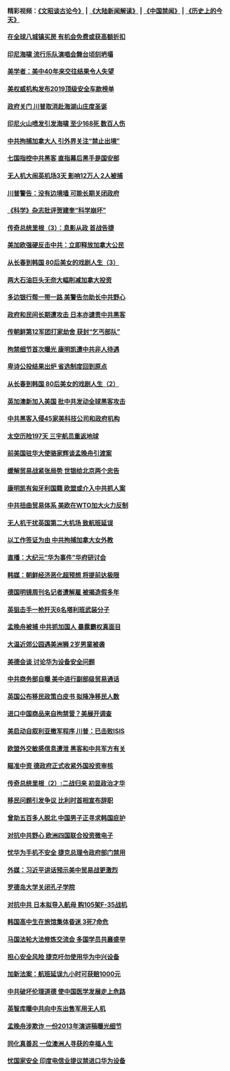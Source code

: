 #### 精彩视频：[《文昭谈古论今》](https://github.com/gfw-breaker/wenzhao/blob/master/README.md?t=12231231) | [《大陆新闻解读》](https://github.com/gfw-breaker/ntdtv-comedy/blob/master/README.md?t=12231231) | [《中国禁闻》](https://github.com/gfw-breaker/ntdtv-news/blob/master/README.md?t=12231231) | [《历史上的今天》](https://github.com/gfw-breaker/today-in-history/blob/master/README.md?t=12231231) 

#### [在全球八城镇买房 有机会免费或获高额折扣](../pages/nsc418/n10927163.md?t=12231231) 

#### [印尼海啸 流行乐队演唱会舞台顷刻坍塌](../pages/nsc418/n10927974.md?t=12231231) 

#### [美学者：美中40年来交往结果令人失望](../pages/nsc418/n10927569.md?t=12231231) 

#### [美权威机构发布2019顶级安全车款榜单](../pages/nsc418/n10927038.md?t=12231231) 

#### [政府关门 川普取消赴海湖山庄度圣诞](../pages/nsc418/n10927613.md?t=12231231) 

#### [印尼火山喷发引发海啸 至少168死 数百人伤](../pages/nsc418/n10927495.md?t=12231231) 

#### [中共拘捕加拿大人 引外界关注“禁止出境”](../pages/nsc418/n10927145.md?t=12231231) 

#### [七国指控中共黑客 直指幕后黑手是国安部](../pages/nsc418/n10927012.md?t=12231231) 

#### [无人机大闹英机场3天 影响12万人 2人被捕](../pages/nsc418/n10926742.md?t=12231231) 

#### [川普警告：没有边境墙 可能长期关闭政府](../pages/nsc418/n10926277.md?t=12231231) 

#### [《科学》杂志批评贺建奎“科学崩坏”](../pages/nsc418/n10925960.md?t=12231231) 

#### [传奇总统里根（3）：息影从政 首战告捷](../pages/nsc418/n10925669.md?t=12231231) 

#### [美加欧强硬反击中共：立即释放加拿大公民](../pages/nsc418/n10925745.md?t=12231231) 

#### [从长春到韩国 80后美女的戏剧人生（3）](../pages/nsc418/n10923009.md?t=12231231) 

#### [两大石油巨头无奈大幅削减加拿大投资](../pages/nsc418/n10925542.md?t=12231231) 

#### [多边银行帮一带一路 美警告勿助长中共野心](../pages/nsc418/n10925309.md?t=12231231) 

#### [政府和民间长期遭攻击 日本亦谴责中共黑客](../pages/nsc418/n10924008.md?t=12231231) 

#### [传朝鲜第12军团打家劫舍 获封“乞丐部队”](../pages/nsc418/n10924553.md?t=12231231) 

#### [拘禁细节首次曝光 康明凯遭中共非人待遇](../pages/nsc418/n10924051.md?t=12231231) 

#### [卑诗公投结果出炉 省选制度回到原点](../pages/nsc418/n10924449.md?t=12231231) 

#### [从长春到韩国 80后美女的戏剧人生（2）](../pages/nsc418/n10916777.md?t=12231231) 

#### [英加澳新加入美国 批中共发动全球黑客攻击](../pages/nsc418/n10923357.md?t=12231231) 

#### [中共黑客入侵45家美科技公司和政府机构](../pages/nsc418/n10923136.md?t=12231231) 

#### [太空历险197天 三宇航员重返地球](../pages/nsc418/n10922909.md?t=12231231) 

#### [前美国驻华大使骆家辉谈孟晚舟引渡案](../pages/nsc418/n10923038.md?t=12231231) 

#### [缓解贸易战紧张局势 世银给北京两个忠告](../pages/nsc418/n10923048.md?t=12231231) 

#### [康明凯有匈牙利国籍 欧盟或介入中共抓人案](../pages/nsc418/n10922924.md?t=12231231) 

#### [中共扭曲贸易体系 美欧在WTO加大火力反制](../pages/nsc418/n10922906.md?t=12231231) 

#### [无人机干扰英国第二大机场 致航班延误](../pages/nsc418/n10922740.md?t=12231231) 

#### [以工作签证为由 中共拘捕加拿大女外教](../pages/nsc418/n10922534.md?t=12231231) 

#### [直播：大纪元“华为事件”华府研讨会](../pages/nsc418/n10921256.md?t=12231231) 

#### [韩媒：朝鲜经济恶化超预想 将提前达极限](../pages/nsc418/n10921675.md?t=12231231) 

#### [德国明镜周刊名记者遭解雇 被揭造假多年](../pages/nsc418/n10922296.md?t=12231231) 

#### [英狙击手一枪歼灭6名塔利班武装分子](../pages/nsc418/n10921949.md?t=12231231) 

#### [孟晚舟被捕 中共抓加国人 暴露霸权真面目](../pages/nsc418/n10921038.md?t=12231231) 

#### [大温近郊公园遇美洲狮 2岁男童被袭](../pages/nsc418/n10921281.md?t=12231231) 

#### [美德会谈 讨论华为设备安全问题](../pages/nsc418/n10921303.md?t=12231231) 

#### [中共商务部自曝 美中进行副部级贸易通话](../pages/nsc418/n10920635.md?t=12231231) 

#### [英国公布移民政策白皮书 拟降净移民人数](../pages/nsc418/n10920597.md?t=12231231) 

#### [进口中国商品来自拘禁营？美展开调查](../pages/nsc418/n10920326.md?t=12231231) 

#### [美启动自叙利亚撤军程序 川普：已击败ISIS](../pages/nsc418/n10920579.md?t=12231231) 

#### [欧盟外交敏感信息遭泄 黑客和中共军方有关](../pages/nsc418/n10920529.md?t=12231231) 

#### [瞄准中资 德政府正式收紧外国投资审核](../pages/nsc418/n10920547.md?t=12231231) 

#### [传奇总统里根（2）:二战归来 初显政治才华](../pages/nsc418/n10919484.md?t=12231231) 

#### [移民问题引发争议 比利时首相宣布辞职](../pages/nsc418/n10919907.md?t=12231231) 

#### [曾助五百多人脱北 中国男子正寻求韩国庇护](../pages/nsc418/n10919978.md?t=12231231) 

#### [对抗中共野心 欧洲四国联合投资微电子](../pages/nsc418/n10918997.md?t=12231231) 

#### [忧华为手机不安全 捷克总理令政府部门禁用](../pages/nsc418/n10918771.md?t=12231231) 

#### [外媒：习近平讲话预示美中贸易战更激烈](../pages/nsc418/n10918487.md?t=12231231) 

#### [罗德岛大学关闭孔子学院](../pages/nsc418/n10918386.md?t=12231231) 

#### [对抗中共 日本拟导入航母 购105架F-35战机](../pages/nsc418/n10917626.md?t=12231231) 

#### [韩国高中生在旅馆集体昏迷 3死7命危](../pages/nsc418/n10917805.md?t=12231231) 

#### [马国法轮大法修炼交流会 多国学员共襄盛举](../pages/nsc418/n10916286.md?t=12231231) 

#### [担心安全风险 捷克吁勿使用华为中兴设备](../pages/nsc418/n10916667.md?t=12231231) 

#### [加新法案：航班延误九小时可获赔1000元](../pages/nsc418/n10917325.md?t=12231231) 

#### [中共破坏伦理道德 使中国医学发展走上危路](../pages/nsc418/n10916806.md?t=12231231) 

#### [英智库曝中共向中东出售军用无人机](../pages/nsc418/n10916426.md?t=12231231) 

#### [孟晚舟涉欺诈 一份2013年演讲稿曝光细节](../pages/nsc418/n10916405.md?t=12231231) 

#### [同化真善忍 一位澳洲人寻获的幸福人生](../pages/nsc418/n10916061.md?t=12231231) 

#### [忧国家安全 印度电信业提议禁进口华为设备](../pages/nsc418/n10916414.md?t=12231231) 

